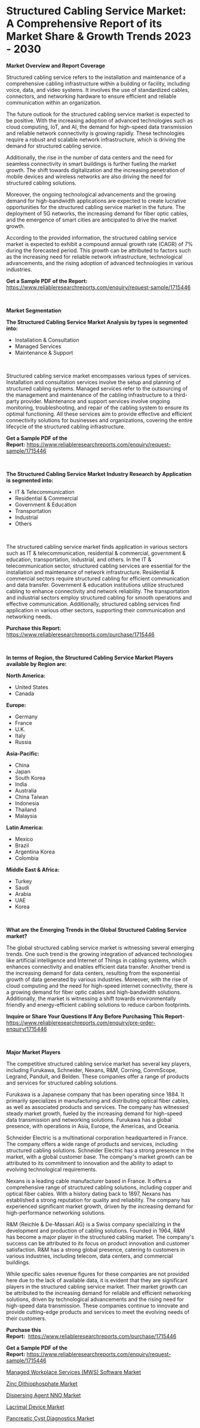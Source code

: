 <p><h1>Structured Cabling Service Market: A Comprehensive Report of its Market Share & Growth Trends 2023 - 2030</h1></p><p><strong>Market Overview and Report Coverage</strong></p>
<p><p>Structured cabling service refers to the installation and maintenance of a comprehensive cabling infrastructure within a building or facility, including voice, data, and video systems. It involves the use of standardized cables, connectors, and networking hardware to ensure efficient and reliable communication within an organization.</p><p>The future outlook for the structured cabling service market is expected to be positive. With the increasing adoption of advanced technologies such as cloud computing, IoT, and AI, the demand for high-speed data transmission and reliable network connectivity is growing rapidly. These technologies require a robust and scalable network infrastructure, which is driving the demand for structured cabling service.</p><p>Additionally, the rise in the number of data centers and the need for seamless connectivity in smart buildings is further fueling the market growth. The shift towards digitalization and the increasing penetration of mobile devices and wireless networks are also driving the need for structured cabling solutions.</p><p>Moreover, the ongoing technological advancements and the growing demand for high-bandwidth applications are expected to create lucrative opportunities for the structured cabling service market in the future. The deployment of 5G networks, the increasing demand for fiber optic cables, and the emergence of smart cities are anticipated to drive the market growth.</p><p>According to the provided information, the structured cabling service market is expected to exhibit a compound annual growth rate (CAGR) of 7% during the forecasted period. This growth can be attributed to factors such as the increasing need for reliable network infrastructure, technological advancements, and the rising adoption of advanced technologies in various industries.</p></p>
<p><strong>Get a Sample PDF of the Report:</strong> <a href="https://www.reliableresearchreports.com/enquiry/request-sample/1715446">https://www.reliableresearchreports.com/enquiry/request-sample/1715446</a></p>
<p>&nbsp;</p>
<p><strong>Market Segmentation</strong></p>
<p><strong>The Structured Cabling Service Market Analysis by types is segmented into:</strong></p>
<p><ul><li>Installation & Consultation</li><li>Managed Services</li><li>Maintenance & Support</li></ul></p>
<p>&nbsp;</p>
<p><p>Structured cabling service market encompasses various types of services. Installation and consultation services involve the setup and planning of structured cabling systems. Managed services refer to the outsourcing of the management and maintenance of the cabling infrastructure to a third-party provider. Maintenance and support services involve ongoing monitoring, troubleshooting, and repair of the cabling system to ensure its optimal functioning. All these services aim to provide effective and efficient connectivity solutions for businesses and organizations, covering the entire lifecycle of the structured cabling infrastructure.</p></p>
<p><strong>Get a Sample PDF of the Report:</strong>&nbsp;<a href="https://www.reliableresearchreports.com/enquiry/request-sample/1715446">https://www.reliableresearchreports.com/enquiry/request-sample/1715446</a></p>
<p>&nbsp;</p>
<p><strong>The Structured Cabling Service Market Industry Research by Application is segmented into:</strong></p>
<p><ul><li>IT & Telecommunication</li><li>Residential & Commercial</li><li>Government & Education</li><li>Transportation</li><li>Industrial</li><li>Others</li></ul></p>
<p>&nbsp;</p>
<p><p>The structured cabling service market finds application in various sectors such as IT & telecommunication, residential & commercial, government & education, transportation, industrial, and others. In the IT & telecommunication sector, structured cabling services are essential for the installation and maintenance of network infrastructure. Residential & commercial sectors require structured cabling for efficient communication and data transfer. Government & education institutions utilize structured cabling to enhance connectivity and network reliability. The transportation and industrial sectors employ structured cabling for smooth operations and effective communication. Additionally, structured cabling services find application in various other sectors, supporting their communication and networking needs.</p></p>
<p><strong>Purchase this Report:</strong>&nbsp; <a href="https://www.reliableresearchreports.com/purchase/1715446">https://www.reliableresearchreports.com/purchase/1715446</a></p>
<p>&nbsp;</p>
<p><strong>In terms of Region, the Structured Cabling Service Market Players available by Region are:</strong></p>
<p>
    <p> <strong> North America: </strong>
        <ul>
            <li>United States</li>
            <li>Canada</li>
        </ul>
        </p> 
    <p> <strong> Europe: </strong>
        <ul>
            <li>Germany</li>
            <li>France</li>
            <li>U.K.</li>
            <li>Italy</li>
            <li>Russia</li>
        </ul>
        </p> 
    <p> <strong> Asia-Pacific: </strong>
        <ul>
            <li>China</li>
            <li>Japan</li>
            <li>South Korea</li>
            <li>India</li>
            <li>Australia</li>
            <li>China Taiwan</li>
            <li>Indonesia</li>
            <li>Thailand</li>
            <li>Malaysia</li>
        </ul>
        </p> 
    <p> <strong> Latin America: </strong>
        <ul>
            <li>Mexico</li>
            <li>Brazil</li>
            <li>Argentina Korea</li>
            <li>Colombia</li>
        </ul>
        </p> 
    <p> <strong> Middle East & Africa: </strong>
        <ul>
            <li>Turkey</li>
            <li>Saudi</li>
            <li>Arabia</li>
            <li>UAE</li>
            <li>Korea</li>
        </ul>
    </p>
    </p>
<p>&nbsp;</p>
<p><strong>What are the Emerging Trends in the Global Structured Cabling Service market?</strong></p>
<p><p>The global structured cabling service market is witnessing several emerging trends. One such trend is the growing integration of advanced technologies like artificial intelligence and Internet of Things in cabling systems, which enhances connectivity and enables efficient data transfer. Another trend is the increasing demand for data centers, resulting from the exponential growth of data generated by various industries. Moreover, with the rise of cloud computing and the need for high-speed internet connectivity, there is a growing demand for fiber optic cables and high-bandwidth solutions. Additionally, the market is witnessing a shift towards environmentally friendly and energy-efficient cabling solutions to reduce carbon footprints.</p></p>
<p><strong>Inquire or Share Your Questions If Any Before Purchasing This Report</strong>- <a href="https://www.reliableresearchreports.com/enquiry/pre-order-enquiry/1715446">https://www.reliableresearchreports.com/enquiry/pre-order-enquiry/1715446</a></p>
<p>&nbsp;</p>
<p><strong>Major Market Players</strong></p>
<p><p>The competitive structured cabling service market has several key players, including Furukawa, Schneider, Nexans, R&M, Corning, CommScope, Legrand, Panduit, and Belden. These companies offer a range of products and services for structured cabling solutions.</p><p>Furukawa is a Japanese company that has been operating since 1884. It primarily specializes in manufacturing and distributing optical fiber cables, as well as associated products and services. The company has witnessed steady market growth, fueled by the increasing demand for high-speed data transmission and networking solutions. Furukawa has a global presence, with operations in Asia, Europe, the Americas, and Oceania.</p><p>Schneider Electric is a multinational corporation headquartered in France. The company offers a wide range of products and services, including structured cabling solutions. Schneider Electric has a strong presence in the market, with a global customer base. The company's market growth can be attributed to its commitment to innovation and the ability to adapt to evolving technological requirements.</p><p>Nexans is a leading cable manufacturer based in France. It offers a comprehensive range of structured cabling solutions, including copper and optical fiber cables. With a history dating back to 1897, Nexans has established a strong reputation for quality and reliability. The company has experienced significant market growth, driven by the increasing demand for high-performance networking solutions.</p><p>R&M (Reichle & De-Massari AG) is a Swiss company specializing in the development and production of cabling solutions. Founded in 1964, R&M has become a major player in the structured cabling market. The company's success can be attributed to its focus on product innovation and customer satisfaction. R&M has a strong global presence, catering to customers in various industries, including telecom, data centers, and commercial buildings.</p><p>While specific sales revenue figures for these companies are not provided here due to the lack of available data, it is evident that they are significant players in the structured cabling service market. Their market growth can be attributed to the increasing demand for reliable and efficient networking solutions, driven by technological advancements and the rising need for high-speed data transmission. These companies continue to innovate and provide cutting-edge products and services to meet the evolving needs of their customers.</p></p>
<p><strong>Purchase this Report:</strong>&nbsp;&nbsp;<a href="https://www.reliableresearchreports.com/purchase/1715446">https://www.reliableresearchreports.com/purchase/1715446</a></p>
<p></p>
<p><strong>Get a Sample PDF of the Report:</strong>&nbsp;<a href="https://www.reliableresearchreports.com/enquiry/request-sample/1715446">https://www.reliableresearchreports.com/enquiry/request-sample/1715446</a></p>
<p><p><a href="https://github.com/krithireportprime/Market-Research-Report-List-1/blob/main/managed-workplace-services-mws-software-market.md">Managed Workplace Services (MWS) Software Market</a></p><p><a href="https://www.linkedin.com/pulse/decoding-zinc-dithiophosphate-market-deep-dive-latest-trends-fgrzf/">Zinc Dithiophosphate Market</a></p><p><a href="https://www.linkedin.com/pulse/decoding-dispersing-agent-nno-market-deep-dive-latest-trends-q71ff/">Dispersing Agent NNO Market</a></p><p><a href="https://medium.com/@irmaabshire/lacrimal-device-market-size-reveals-the-best-marketing-channels-in-global-industry-8c45ef051cb8">Lacrimal Device Market</a></p><p><a href="https://medium.com/@kellielakin_97357/pancreatic-cyst-diagnostics-market-insights-into-market-cagr-market-trends-and-growth-strategies-32eb1c147583">Pancreatic Cyst Diagnostics Market</a></p></p>